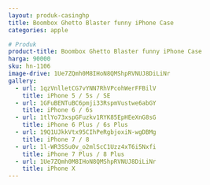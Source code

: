 ```yaml
---
layout: produk-casinghp
title: Boombox Ghetto Blaster funny iPhone Case
categories: apple

# Produk
product-title: Boombox Ghetto Blaster funny iPhone Case
harga: 90000
sku: hn-1106
image-drive: 1Ue7ZQmh0M8IHoN8QMShpRVNUJ8DiLiNr
gallery:
  - url: 1qzVnlletCG7vYNN7RhVPcohWerFFBilV
    title: iPhone 5 / 5s / SE
  - url: 1GFuBENTuBC6pmji33RspmVustwe6abGY
    title: iPhone 6 / 6s
  - url: 1tlYo73xspGFuzkv1RYK85EpHEeXnG8sG
    title: iPhone 6 Plus / 6s Plus
  - url: 19Q1UJkkVtx95CIhPeRgbjoxiN-wgDBMg
    title: iPhone 7 / 8
  - url: 1l-WR3SSu0v_o2mlScC1Uzz4xT6i5Nxfi
    title: iPhone 7 Plus / 8 Plus
  - url: 1Ue7ZQmh0M8IHoN8QMShpRVNUJ8DiLiNr
    title: iPhone X
---
```

